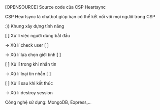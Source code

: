 [OPENSOURCE] Source code của CSP Heartsync

CSP Heartsync là chatbot giúp bạn có thể kết nối với mọi người trong CSP

:)) Khung xây dựng tính năng

[ ] Xử lí việc người dùng bắt đầu

-> Xử lí check user [ ]

-> Xử lí lựa chọn giới tính [ ]


[ ] Xử lí trong khi nhắn tin

-> Xử lí loại tin nhắn [ ]

[ ] Xử lí sau khi kết thúc

-> Xử lí destroy session

Công nghệ sử dụng: MongoDB, Express,...